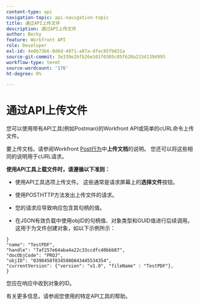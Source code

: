 ```yaml
---
content-type: api
navigation-topic: api-navigation-topic
title: 通过API上传文件
description: 通过API上传文件
author: Becky
feature: Workfront API
role: Developer
exl-id: 4e0b73b6-0d6d-4971-a87a-dfec85fb031a
source-git-commit: 3e339e2bfb26e101f0305c05f620a21541394993
workflow-type: tm+mt
source-wordcount: '176'
ht-degree: 0%

---
```


# 通过API上传文件

您可以使用带有API工具(例如Postman)的Workfront API或简单的cURL命令上传文件。

要上传文档，请参阅Workfront [Post行为](/help/quicksilver/wf-api/general/api-basics.md#post-behavior)中&#x200B;**上传文档**&#x200B;的说明。 您还可以将这些相同的说明用于cURL请求。

**使用API工具上载文件时，请遵循以下准则：**

* 使用API工具选项上传文件。 这些通常是请求屏幕上的&#x200B;**选择文件**&#x200B;按钮。

* 使用POSTHTTP方法发出上传文件的请求。

* 您的请求应导致响应包含其句柄的值。

* 在JSON有效负载中使用objID的句柄值、对象类型和GUID值进行后续调用。 这用于为文件创建对象，如以下示例所示：

```
}
"name": "TestPDF",
"handle": "7af257e64aba4a22c33ccdfc40bbb87",
"docObjCode": "PROJ",
"objID": "0398450f8345980843445534354",
"currentVersion": {"version": "v1.0", "fileName" : "TestPDF"},
}
```

您应在响应中收到对象的ID。

有关更多信息，请参阅您使用的特定API工具的帮助。
